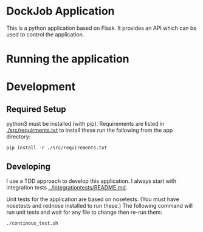 # DockJob Application

This is a python application based on Flask. It provides an API which can be used to control the application.

# Running the application


# Development

## Required Setup

python3 must be installed (with pip).
Requirements are listed in [./src/requirments.txt](./src/requirments.txt) to install these run the following from the app directory:
````
pip install -r ./src/requirements.txt
````

## Developing

I use a TDD approach to develop this application. I always start with integration tests [../integrationtests/README.md](../integrationtests/README.md).

Unit tests for the application are based on nosetests. (You must have nosetests and rednose installed to run these.)
The following command will run unit tests and wait for any file to change then re-run them:
````
./continous_test.sh
````

